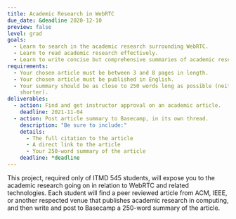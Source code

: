 ```yaml
---
title: Academic Research in WebRTC
due_date: &deadline 2020-12-10
preview: false
level: grad
goals:
  - Learn to search in the academic research surrounding WebRTC.
  - Learn to read academic research effectively.
  - Learn to write concise but comprehensive summaries of academic research.
requirements:
  - Your chosen article must be between 3 and 8 pages in length.
  - Your chosen article must be published in English.
  - Your summary should be as close to 250 words long as possible (neither substantially longer nor
    shorter).
deliverables:
  - action: Find and get instructor approval on an academic article.
    deadline: 2021-11-04
  - action: Post article summary to Basecamp, in its own thread.
    description: "Be sure to include:"
    details:
      - The full citation to the article
      - A direct link to the article
      - Your 250-word summary of the article
    deadline: *deadline
---
```


This project, required only of ITMD 545 students, will expose you to the academic research going on
in relation to WebRTC and related technologies. Each student will find a peer reviewed article from
ACM, IEEE, or another respected venue that publishes academic research in computing, and then write
and post to Basecamp a 250-word summary of the article.
